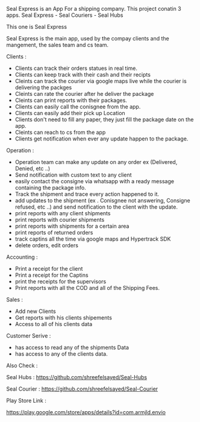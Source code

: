 Seal Express is an App For a shipping company.
This project conatin 3 apps.
Seal Express - Seal Couriers - Seal Hubs

This one is Seal Express

Seal Express is the main app, used by the compay clients and the mangement, the sales team and cs team.

Clients :
- Clients can track their orders statues in real time.
- Clients can keep track with their cash and their recipts
- Cleints can track the courier via google maps live while the courier is delivering the packges
- Cleints can rate the courier after he deliver the package
- Cleints can print reports with their packages.
- Clients can easily call the conisgnee from the app.
- Clients can easily add their pick up Location
- Clients don't need to fill any paper, they just fill the package date on the app.
- Cleints can reach to cs from the app
- Clients get notification when ever any update happen to the package.

Operation :
- Operation team can make any update on any order ex (Delivered, Denied, etc ..)
- Send notification with custom text to any client
- easily contact the consigne via whatsapp with a ready message containing the package info.
- Track the shipment and trace every action happened to it.
- add updates to the shipment (ex . Conisgnee not answering, Consigne refused, etc ..) and send notification to the client with the update.
- print reports with any client shipments
- print reports with courier shipments
- print reports with shipments for a certain area
- print reports of returned orders
- track captins all the time via google maps and Hypertrack SDK
- delete orders, edit orders

Accounting :
- Print a receipt for the client
- Print a receipt for the Captins
- print the receipts for the supervisors
- Print reports with all the COD and all of the Shipping Fees.

Sales :
- Add new Clients
- Get reports with his clients shipements
- Access to all of his clients data

Customer Serive :
- has access to read any of the shipments Data
- has access to any of the clients data.

Also Check :

Seal Hubs : https://github.com/shreefelsayed/Seal-Hubs

Seal Courier : https://github.com/shreefelsayed/Seal-Courier

Play Store Link :

https://play.google.com/store/apps/details?id=com.armjld.envio
